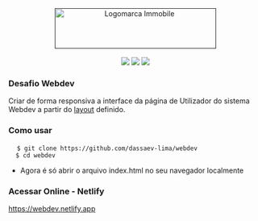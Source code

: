 <div align="center">
        <a href="">
            <img src="https://user-images.githubusercontent.com/48656494/171645977-0bb3ef9d-c660-437e-9197-000107d54c07.png" alt="Logomarca Immobile" width="320px" height="80px">
        </a><br><br>
        <img
            src="https://img.shields.io/static/v1?label=Frontend&message=Html&color=1ca7e1&style=for-the-badge&logo=ghost" />
        <img
            src="https://img.shields.io/static/v1?label=Frontend&message=Bootstrap&color=1ca7e1&style=for-the-badge&logo=ghost" />
        <img
            src="https://img.shields.io/static/v1?label=Frontend&message=Javascript&color=1ca7e1&style=for-the-badge&logo=ghost" />
    </div>
    </div>
    
### Desafio Webdev
 <p> 
  Criar de forma responsiva a interface da página de Utilizador do sistema Webdev a partir do 
  <a href="https://github.com/dassaev-lima/webdev/tree/master/assets/imgs/layout-webdev.jpg">layout</a> definido.
 </p>
 <!-- <img src="https://user-images.githubusercontent.com/48656494/171649396-d481748f-d224-41b0-b795-86e3db517fb8.jpg" alt="Logomarca Immobile" width="100%" height="600px">-->

### Como usar

<pre class="notranslate">
  <code>$ git clone https://github.com/dassaev-lima/webdev
  $ cd webdev</code>
</pre>

- Agora é só  abrir o arquivo index.html no seu navegador localmente

### Acessar Online - Netlify
 <a href="">
     https://webdev.netlify.app
 </a>
